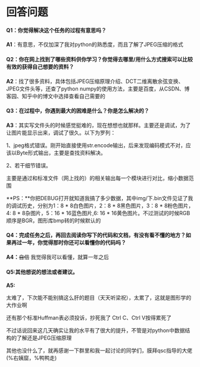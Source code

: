 # 回答问题

#### Q1：你觉得解决这个任务的过程有意思吗？

**A1**：有意思，不仅加深了我对python的熟悉度，而且了解了JPEG压缩的格式

#### Q2：你在网上找到了哪些资料供你学习？你觉得去哪里/用什么方式搜索可以比较有效的获得自己想要的资料？

**A2**：找了很多资料，具体包括JPEG压缩原理介绍、DCT二维离散余弦变换、JPEG文件头等，还查了python numpy的使用方法，主要是百度，从CSDN、博客园、知乎中的博文中选择查看自己需要的

#### Q3：在过程中，你遇到最大的困难是什么？你是怎么解决的？

**A3**：其实写文件头的时候感觉挺难的，现在想想也就那样。主要还是调试，为了让图片能显示出来，调试了很久。以下为罗列：

1、jpeg格式错误。刚开始直接使用str.encode输出，后来发现编码模式不对，应该以Byte形式输出，主要是查找资料解决。

2、若干细节错误。

主要是通过和标准文件（网上找的）的相关输出每一个模块进行对比，缩小数据范围

**PS：**你把DEBUG打开就知道我搞了多少数据，其中img/下.bin文件见证了我的调试历史，分别为1：8 * 8白色图片，2：8 * 8黑色图片，3：8 * 8粉色图片，4: 8 * 8杂图片，5：16 * 16蓝色图片,6: 16 * 16黄色图片。不过测试的时候RGB顺序是BGR，图形库bmp转的时候默认的

#### Q4：完成任务之后，再回去阅读你写下的代码和文档，有没有看不懂的地方？如果再过一年，你觉得那时你还可以看懂你的代码吗？

**A4：**~~自信~~ 我觉得我可以看懂，就算一年之后

#### Q5:其他想说的想法或者建议。

**A5:**

太难了，下次能不能别搞这么肝的题目（天天听梁祝），太累了，这就是图形学的大作业啊

还有那个标准Huffman表必须投诉，抄死我了 Ctrl C、Ctrl V按得累死了

不过话说回来这几天确实让我的水平有了很大的提升，不管是对python中数据结构的了解还是JPEG压缩原理

其他也没什么了，就再感谢一下群里和我一起讨论的同学们，膜拜qsc指导的大佬(%右姨窟，%鸭鸭走)




